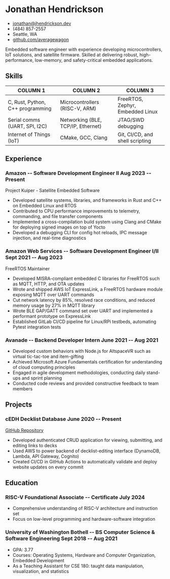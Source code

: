 # Jonathan Hendrickson

- <jonathan@jhendrickson.dev>
- (484) 857-2557
- Seattle, WA
- [github.com/averagewagon](https://github.com/averagewagon)

Embedded software engineer with experience developing microcontrollers, IoT solutions, and satellite firmware. Skilled at delivering robust, high-performance, low-memory, and safety-critical embedded applications.

## Skills

| COLUMN 1                         | COLUMN 2                           | COLUMN 3                         |
| -------------------------------- | ---------------------------------- | -------------------------------- |
| C, Rust, Python, C++ programming | Microcontrollers (RISC-V, ARM)     | FreeRTOS, Zephyr, Embedded Linux |
| Serial comms (UART, SPI, I2C)    | Networking (BLE, TCP/IP, Ethernet) | JTAG/SWD debugging               |
| Internet of Things (IoT)         | CMake, GCC, Clang                  | Git, CI/CD, and shell scripting  |

## Experience

### <span>Amazon -- Software Development Engineer II</span> <span>Aug 2023 -- Present</span>

Project Kuiper - Satellite Embedded Software

- Developed satellite systems, libraries, and frameworks in Rust and C++ on Embedded Linux and RTOS
- Contributed to CPU performance improvements to telemetry, commanding, and file transfer components
- Implemented a cross-compilation build system using Clang and CMake for deploying signed images on top of Yocto
- Developed a debugging CLI for config hot reloads, IPC message injection, and real-time diagnostics

### <span>Amazon Web Services -- Software Development Engineer I/II</span> <span>Sept 2021 -- Aug 2023</span>

FreeRTOS Maintainer

- Developed MISRA-compliant embedded C libraries for FreeRTOS such as MQTT, HTTP, and OTA updates
- Wrote and shipped AWS IoT ExpressLink, a FreeRTOS hardware module exposing MQTT over UART commands
- Cut network latency by 85%, resolved race conditions, and reduced memory usage by 27% in MQTT library
- Wrote BLE GAP/GATT command set over UART and implemented a performant prototype on ExpressLink
- Established GitLab CI/CD pipeline for Linux/RPi testbeds, automating Pytest integration tests

### <span>Avanade -- Backend Developer Intern</span> <span>June 2021 -- Aug 2021</span>

- Developed custom behaviors with Node.js for AltspaceVR such as virtual tic-tac-toe and item-gifting
- Achieved Microsoft Azure Fundamentals certification for understanding of cloud computing principles
- Engaged in agile development methodologies, conducting daily stand-ups and sprint planning
- Conducted code reviews and provided constructive feedback to team members

## Projects

### <span>cEDH Decklist Database</span> <span>June 2020 -- Present</span>

[GitHub Repository](https://github.com/averagewagon/cEDH-Decklist-Database)

- Developed authenticated CRUD application for viewing, submitting, and editing links to decks
- Used AWS to power backend of decklist-editing interface (DynamoDB, Lambda, API Gateway, Cognito)
- Created CI/CD in GitHub Actions to automatically validate and deploy website updates on every commit

## Education

### <span>RISC-V Foundational Associate -- Certificate</span> <span>July 2024</span>

- Comprehensive understanding of RISC-V architecture and instruction set
- Focus on low-level programming and hardware-software integration

### <span>University of Washington Bothell -- BS Computer Science & Software Engineering</span> <span>Sept 2018 -- Aug 2021</span>

- GPA: 3.77
- Courses: Operating Systems, Hardware and Computer Organization, Embedded Development
- As a Teaching Assistant for CSE 180: taught data manipulation, visualization, and statistics
